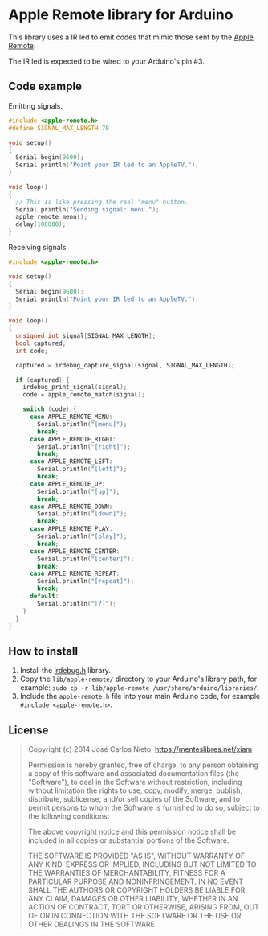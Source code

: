 # Apple Remote library for Arduino

This library uses a IR led to emit codes that mimic those sent by the [Apple
Remote][1].

The IR led is expected to be wired to your Arduino's pin #3.

## Code example

Emitting signals.

```c
#include <apple-remote.h>
#define SIGNAL_MAX_LENGTH 70

void setup()
{
  Serial.begin(9600);
  Serial.println("Point your IR led to an AppleTV.");
}

void loop()
{
  // This is like pressing the real "menu" button.
  Serial.println("Sending signal: menu.");
  apple_remote_menu();
  delay(100000);
}
```

Receiving signals

```c
#include <apple-remote.h>

void setup()
{
  Serial.begin(9600);
  Serial.println("Point your IR led to an AppleTV.");
}

void loop()
{
  unsigned int signal[SIGNAL_MAX_LENGTH];
  bool captured;
  int code;

  captured = irdebug_capture_signal(signal, SIGNAL_MAX_LENGTH);

  if (captured) {
    irdebug_print_signal(signal);
    code = apple_remote_match(signal);

    switch (code) {
      case APPLE_REMOTE_MENU:
        Serial.println("[menu]");
        break;
      case APPLE_REMOTE_RIGHT:
        Serial.println("[right]");
        break;
      case APPLE_REMOTE_LEFT:
        Serial.println("[left]");
        break;
      case APPLE_REMOTE_UP:
        Serial.println("[up]");
        break;
      case APPLE_REMOTE_DOWN:
        Serial.println("[down]");
        break;
      case APPLE_REMOTE_PLAY:
        Serial.println("[play]");
        break;
      case APPLE_REMOTE_CENTER:
        Serial.println("[center]");
        break;
      case APPLE_REMOTE_REPEAT:
        Serial.println("[repeat]");
        break;
      default:
        Serial.println("[?]");
    }
  }
}
```

## How to install

1. Install the [irdebug.h][2] library.
2. Copy the `lib/apple-remote/` directory to your Arduino's library path, for
	 example: `sudo cp -r lib/apple-remote /usr/share/arduino/libraries/`.
3. Include the `apple-remote.h` file into your main Arduino code, for example
	 `#include <apple-remote.h>`.

## License

> Copyright (c) 2014 José Carlos Nieto, https://menteslibres.net/xiam
>
> Permission is hereby granted, free of charge, to any person obtaining
> a copy of this software and associated documentation files (the
> "Software"), to deal in the Software without restriction, including
> without limitation the rights to use, copy, modify, merge, publish,
> distribute, sublicense, and/or sell copies of the Software, and to
> permit persons to whom the Software is furnished to do so, subject to
> the following conditions:
>
> The above copyright notice and this permission notice shall be
> included in all copies or substantial portions of the Software.
>
> THE SOFTWARE IS PROVIDED "AS IS", WITHOUT WARRANTY OF ANY KIND,
> EXPRESS OR IMPLIED, INCLUDING BUT NOT LIMITED TO THE WARRANTIES OF
> MERCHANTABILITY, FITNESS FOR A PARTICULAR PURPOSE AND
> NONINFRINGEMENT. IN NO EVENT SHALL THE AUTHORS OR COPYRIGHT HOLDERS BE
> LIABLE FOR ANY CLAIM, DAMAGES OR OTHER LIABILITY, WHETHER IN AN ACTION
> OF CONTRACT, TORT OR OTHERWISE, ARISING FROM, OUT OF OR IN CONNECTION
> WITH THE SOFTWARE OR THE USE OR OTHER DEALINGS IN THE SOFTWARE.

[1]: http://en.wikipedia.org/wiki/Apple_Remote
[2]: https://github.com/xiam/arduino-irdebug
